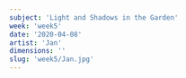 ```yaml
---
subject: 'Light and Shadows in the Garden'
week: 'week5'
date: '2020-04-08'
artist: 'Jan'
dimensions: ''
slug: 'week5/Jan.jpg'
---
```

